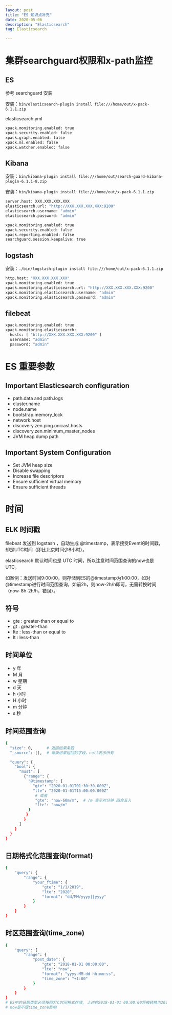 ```yaml
---
layout: post
title: "ES 知识点补充"
date: 2020-05-06
description: "Elasticsearch"
tag: Elasticsearch

---
```


# 集群searchguard权限和x-path监控

## ES

参考 searchguard 安装 

安装：`bin/elasticsearch-plugin install file:///home/out/x-pack-6.1.1.zip`

elasticsearch.yml

```sh
xpack.monitoring.enabled: true
xpack.security.enabled: false   
xpack.graph.enabled: false
xpack.ml.enabled: false
xpack.watcher.enabled: false
```

## Kibana

安装：`bin/kibana-plugin install file:///home/out/search-guard-kibana-plugin-6.1.1-8.zip`

安装：`bin/kibana-plugin install file:///home/out/x-pack-6.1.1.zip`

```sh
server.host: XXX.XXX.XXX.XXX
elasticsearch.url: "http://XXX.XXX.XXX.XXX:9200"
elasticsearch.username: "admin"
elasticsearch.password: "admin"

xpack.monitoring.enabled: true
xpack.security.enabled: false 
xpack.reporting.enabled: false 
searchguard.session.keepalive: true
```



## logstash

安装：`./bin/logstash-plugin install file:///home/out/x-pack-6.1.1.zip`

```sh
http.host: "XXX.XXX.XXX.XXX"
xpack.monitoring.enabled: true  
xpack.monitoring.elasticsearch.url: "http://XXX.XXX.XXX.XXX:9200"
xpack.monitoring.elasticsearch.username: "admin" 
xpack.monitoring.elasticsearch.password: "admin"
```


## filebeat

```sh
xpack.monitoring.enabled: true
xpack.monitoring.elasticsearch:
  hosts: [ "http://XXX.XXX.XXX.XXX:9200" ]
  username: "admin"
  password: "admin"
```



# ES 重要参数

## Important Elasticsearch configuration

- path.data and path.logs
- cluster.name
- node.name
- bootstrap.memory_lock
- network.host
- discovery.zen.ping.unicast.hosts
- discovery.zen.minimum_master_nodes
- JVM heap dump path

## Important System Configuration

- Set JVM heap size
- Disable swapping
- Increase file descriptors
- Ensure sufficient virtual memory
- Ensure sufficient threads



# 时间

## ELK 时间戳

filebeat 发送到 logstash ，自动生成 @timestamp，表示接受Event的时间戳，却是UTC时间（即比北京时间少8小时）。

elasticsearch 默认时间也是 UTC 时间，所以注意时间范围查询的now也是UTC。

如案例：发送时间9:00:00，则存储到ES的@timestamp为1:00:00，如对@timestamp进行时间范围查询，如前2h，则now-2h/h即可，无需转换时间（now-8h-2h/h，错误）。


## 符号

- gte : greater-than or equal to
- gt  : greater-than
- lte : less-than or equal to
- lt  : less-than


## 时间单位

- y   年   
- M   月
- w   星期  
- d   天
- h   小时  
- H   小时
- m   分钟  
- s   秒


## 时间范围查询

```sh
{
  "size": 0,      # 返回结果条数
  "_source": [],  # 每条结果返回的字段，null表示所有

  "query": {
    "bool": {
      "must": [
        {"range": {
          "@timestamp": {
            "gte": "2020-01-01T01:30:30.000Z",
            "lte": "2020-01-01T15:00:00.000Z"
             # 或者
             "gte": "now-60m/m",  # /m 表示对分钟 四舍五入
             "lte": "now/m"
          }
         }
        }
      ]
    }
  }
}
```

## 日期格式化范围查询(format)

```sh
{
    "query": {
        "range": {
            "your_ftime": {
                "gte": "1/1/2019",
                "lte": "2020",
                "format": "dd/MM/yyyy||yyyy"
            }
        }
    }
}
```

## 时区范围查询(time_zone)

```sh
{
    "query": {
        "range": {
            "post_date": {
                "gte": "2018-01-01 00:00:00",
                "lte": "now",
                "format": "yyyy-MM-dd hh:mm:ss",
                "time_zone": "+1:00"
            }
        }
    }
}
# ES中的日期类型必须按照UTC时间格式存储, 上述的2018-01-01 00:00:00将被转换为2017-12-31T23:00:00 UTC
# now是不受time_zone影响
```









